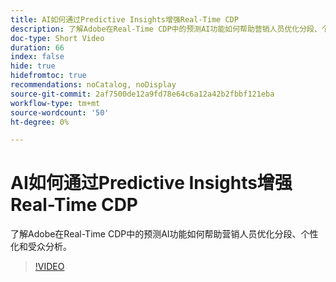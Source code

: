 ```yaml
---
title: AI如何通过Predictive Insights增强Real-Time CDP
description: 了解Adobe在Real-Time CDP中的预测AI功能如何帮助营销人员优化分段、个性化和受众分析。
doc-type: Short Video
duration: 66
index: false
hide: true
hidefromtoc: true
recommendations: noCatalog, noDisplay
source-git-commit: 2af7500de12a9fd78e64c6a12a42b2fbbf121eba
workflow-type: tm+mt
source-wordcount: '50'
ht-degree: 0%

---
```



# AI如何通过Predictive Insights增强Real-Time CDP

了解Adobe在Real-Time CDP中的预测AI功能如何帮助营销人员优化分段、个性化和受众分析。

<!-- 85_OS512_3442427_65_how-ai-enhances-realtime-cdp-with-predictive-insights -->
>[!VIDEO](https://video.tv.adobe.com/v/3458200/?learn=on&enablevpops=true)
